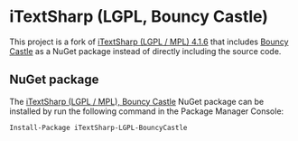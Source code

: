 iTextSharp (LGPL, Bouncy Castle)
================================

This project is a fork of [iTextSharp (LGPL / MPL) 4.1.6](https://github.com/schourode/iTextSharp-LGPL) that includes [Bouncy Castle](https://www.nuget.org/packages/BouncyCastle/) as a NuGet package instead of directly including the source code.

NuGet package
--------------

The [iTextSharp (LGPL / MPL), Bouncy Castle](https://www.nuget.org/packages/iTextSharp-LGPL-BouncyCastle) NuGet package can be installed by run the following command in the Package Manager Console:

    Install-Package iTextSharp-LGPL-BouncyCastle
